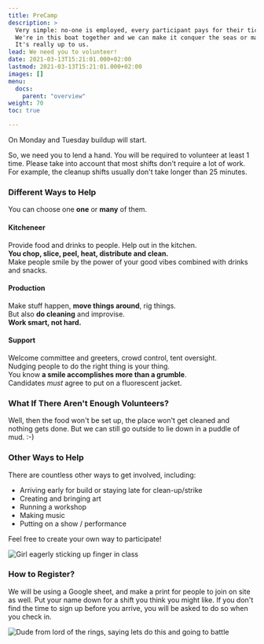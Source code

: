 ```yaml
---
title: PreCamp
description: >
  Very simple: no-one is employed, every participant pays for their ticket. 
  We're in this boat together and we can make it conquer the seas or make it crash into a big iceberg. 
  It's really up to us.
lead: We need you to volunteer!
date: 2021-03-13T15:21:01.000+02:00
lastmod: 2021-03-13T15:21:01.000+02:00
images: []
menu: 
  docs:
    parent: "overview"
weight: 70
toc: true

---
```

On Monday and Tuesday buildup will start.  

So, we need you to lend a hand. You will be required to volunteer at least 1 time. Please take into account that most shifts don't require a lot of work. For example, the cleanup shifts usually don't take longer than 25 minutes.

### Different Ways to Help

You can choose one **one** or **many** of them.

#### Kitcheneer

Provide food and drinks to people. Help out in the kitchen.  
**You chop, slice, peel, heat, distribute and clean.**  
Make people smile by the power of your good vibes combined with drinks and snacks.

#### Production

Make stuff happen, **move things around**, rig things.  
But also **do cleaning** and improvise.  
**Work smart, not hard.**

#### Support

Welcome committee and greeters, crowd control, tent oversight.  
Nudging people to do the right thing is your thing.  
You know **a smile accomplishes more than a grumble**.  
Candidates _must_ agree to put on a fluorescent jacket.

### What If There Aren't Enough Volunteers?

Well, then the food won't be set up, the place won't get cleaned and nothing gets done. But we can still go outside to lie down in a puddle of mud. :-)

### Other Ways to Help

There are countless other ways to get involved, including:

* Arriving early for build or staying late for clean-up/strike
* Creating and bringing art
* Running a workshop
* Making music
* Putting on a show / performance

Feel free to create your own way to participate!

![Girl eagerly sticking up finger in class](/images/giphy.webp)

### How to Register?

We will be using a Google sheet, and make a print for people to join on site as well. Put your name down for a shift you think you might like. If you don't find the time to sign up before you arrive, you will be asked to do so when you check in.

![Dude from lord of the rings, saying lets do this and going to battle](/images/aragorn-lets-do-this.gif)
